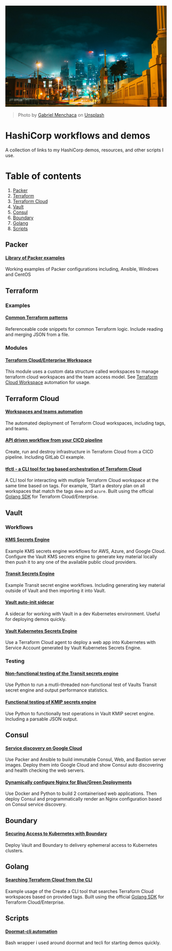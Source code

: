 ![Screenshot](img/splash.jpg)
> Photo by [Gabriel Menchaca](https://unsplash.com/gabrielmenchaca) on [Unsplash](https://unsplash.com)

# HashiCorp workflows and demos
A collection of links to my HashiCorp demos, resources, and other scripts I use.

# Table of contents
1. [Packer](#packer)
2. [Terraform](#terraform)
3. [Terraform Cloud](#terraform-cloud)
4. [Vault](#vault)
5. [Consul](#consul)
6. [Boundary](#boundary)
7. [Golang](#golang)
8. [Scripts](#scripts)

## Packer <a name="packer"></a>
#### [Library of Packer examples](https://github.com/jamiewri/packer-by-example)
Working examples of Packer configurations including, Ansible, Windows and CentOS

## Terraform <a name="terraform"></a>

### Examples

#### [Common Terraform patterns](https://github.com/jamiewri/tf-common-patterns)
Referenceable code snippets for common Terraform logic. Include reading and merging JSON from a file.

### Modules

#### [Terraform Cloud/Enterprise Workspace](https://github.com/jamiewri/terraform-tfe-workspace)
This module uses a custom data structure called workspaces to manage terraform cloud workspaces and the team access model. See [Terraform Cloud Workspace](https://github.com/jamiewri/tfc-management) automation for usage.

## Terraform Cloud <a name="terraform-cloud"></a>

#### [Workspaces and teams automation](https://github.com/jamiewri/tfc-management)
The automated deployment of Terraform Cloud workspaces, including tags, and teams.

#### [API driven workflow from your CICD pipeline](https://github.com/jamiewri/terraform-cloud-connect)
Create, run and destroy infrastructure in Terraform Cloud from a CICD pipeline. Including GitLab CI example.

#### [tfctl - a CLI tool for tag based orchestration of Terraform Cloud](https://github.com/jamiewri/tfctl)
A CLI tool for interacting with mutliple Terraform Cloud workspace at the same time based on tags. For example, 'Start a destory plan on all workspaces that match the tags `demo` and `azure`. Built using the official [Golang SDK](https://github.com/hashicorp/go-tfe) for Terraform Cloud/Enterprise.

## Vault <a name="vault"></a>

### Workflows

#### [KMS Secrets Engine](https://github.com/jamiewri/snapshot-vault-kms)
Example KMS secrets engine workflows for AWS, Azure, and Google Cloud. Configure the Vault KMS secrets engine to generate key material locally then push it to any one of the available public cloud providers.

#### [Transit Secrets Engine](https://github.com/jamiewri/vault-transit-workflows)
Example Transit secret engine workflows. Including generating key material outside of Vault and then importing it into Vault.

#### [Vault auto-init sidecar](https://github.com/jamiewri/vault-auto-init)
A sidecar for working with Vault in a dev Kubernetes environment. Useful for deploying demos quickly.

#### [Vault Kubernetes Secrets Engine](https://github.com/jamiewri/snapshot-vault-kubernetes-secrets-engine)
Use a Terraform Cloud agent to deploy a web app into Kubernetes with Service Account generated by Vault Kubernetes Secrets Engine.

### Testing
#### [Non-functional testing of the Transit secrets engine](https://github.com/jamiewri/vault-loadtester)
Use Python to run a mutli-threaded non-functional test of Vaults Transit secret engine and output performance statistics.

#### [Functional testing of KMIP secrets engine](https://github.com/jamiewri/vault-kmip-secrets-engine-client-test)
Use Python to functionally test operations in Vault KMIP secret engine. Including a parsable JSON output.

## Consul <a name="consul"></a>

#### [Service discovery on Google Cloud](https://github.com/jamiewri/consul-service-discovery)
Use Packer and Ansible to build immutable Consul, Web, and Bastion server images. Deploy them into Google Cloud and show Consul auto discovering and health checking the web servers.

#### [Dynamically configure Nginx for Blue/Green Deployments](https://github.com/jamiewri/consul-snapshot-blue-green-deployments)
Use Docker and Python to build 2 containerised web applications. Then deploy Consul and programmatically render an Nginx configuration based on Consul service discovery.

## Boundary <a name="boundary"></a>

#### [Securing Access to Kubernetes with Boundary](https://github.com/jamiewri/snapshot-securing-access-to-kubernetes-with-boundary)
Deploy Vault and Boundary to delivery ephemeral access to Kubernetes clusters.

## Golang <a name="golang">
#### [Searching Terraform Cloud from the CLI](https://github.com/jamiewri/terraform-cloud-tag-orchestration)
Example usage of the  Create a CLI tool that searches Terraform Cloud workspaces based on provided tags. Built using the official [Golang SDK](https://github.com/hashicorp/go-tfe) for Terraform Cloud/Enterprise.

## Scripts <a name="scripts"></a>
#### [Doormat-cli automation](https://github.com/jamiewri/doormat-cli-automation)
Bash wrapper i used around doormat and tecli for starting demos quickly.
